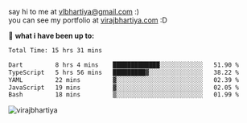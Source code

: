 say hi to me at [vlbhartiya@gmail.com](mailto:vlbhartiya@gmail.com) :)<br/>
you can see my portfolio at [virajbhartiya.com](https://virajbhartiya.com) :D<br/>


🚀 **what i have been up to:**

<!--START_SECTION:waka-->

```txt
Total Time: 15 hrs 31 mins

Dart         8 hrs 4 mins    █████████████░░░░░░░░░░░░   51.90 %
TypeScript   5 hrs 56 mins   █████████▓░░░░░░░░░░░░░░░   38.22 %
YAML         22 mins         ▓░░░░░░░░░░░░░░░░░░░░░░░░   02.39 %
JavaScript   19 mins         ▓░░░░░░░░░░░░░░░░░░░░░░░░   02.05 %
Bash         18 mins         ▒░░░░░░░░░░░░░░░░░░░░░░░░   01.99 %
```

<!--END_SECTION:waka-->

<p align="left"> <img src="https://komarev.com/ghpvc/?username=virajbhartiya&color=blue" alt="virajbhartiya" /> </p>
